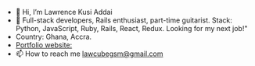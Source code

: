 
- 👋 Hi, I’m Lawrence Kusi Addai
- 👀 Full-stack developers, Rails enthusiast, part-time guitarist. Stack: Python, JavaScript, Ruby, Rails, React, Redux. Looking for my next job!"
- Country: Ghana, Accra.
- [Portfolio website:](https://kusilaw.github.io/portfolio/)
- 📫 How to reach me lawcubegsm@gmail.com
<!---
kusiLaw/kusiLaw is a ✨ special ✨ repository because its `README.md` (this file) appears on your GitHub profile.
You can click the Preview link to take a look at your changes.
--->
